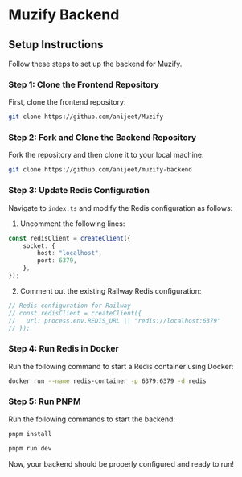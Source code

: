 # Muzify Backend

## Setup Instructions

Follow these steps to set up the backend for Muzify.

### Step 1: Clone the Frontend Repository
First, clone the frontend repository:
```sh
git clone https://github.com/anijeet/Muzify
```

### Step 2: Fork and Clone the Backend Repository
Fork the repository and then clone it to your local machine:
```sh
git clone https://github.com/anijeet/muzify-backend
```

### Step 3: Update Redis Configuration
Navigate to `index.ts` and modify the Redis configuration as follows:

1. Uncomment the following lines:
```ts
const redisClient = createClient({
    socket: {
        host: "localhost",
        port: 6379,
    },
});
```
2. Comment out the existing Railway Redis configuration:
```ts
// Redis configuration for Railway
// const redisClient = createClient({
//   url: process.env.REDIS_URL || "redis://localhost:6379"
// });
```

### Step 4: Run Redis in Docker
Run the following command to start a Redis container using Docker:
```sh
docker run --name redis-container -p 6379:6379 -d redis
```

### Step 5: Run PNPM
Run the following commands to start the backend:
```sh
pnpm install
```
```sh
pnpm run dev
```

Now, your backend should be properly configured and ready to run!
